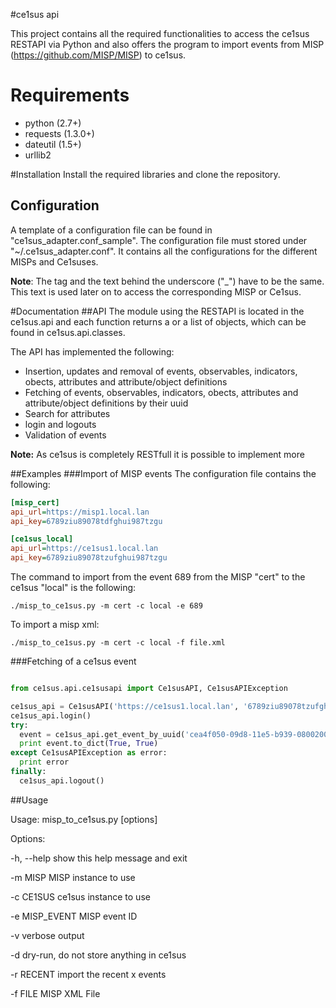 #ce1sus api

This project contains all the required functionalities to access the ce1sus RESTAPI via Python and also offers 
the program to import events from MISP (https://github.com/MISP/MISP) to ce1sus.

# Requirements

* python (2.7+)
* requests (1.3.0+)
* dateutil (1.5+)
* urllib2 

#Installation
Install the required libraries and clone the repository.

## Configuration
A template of a configuration file can be found in "ce1sus_adapter.conf_sample". 
The configuration file must stored under "~/.ce1sus_adapter.conf". 
It contains all the configurations for the different MISPs and Ce1suses. 

**Note**: The tag and the text behind the underscore ("_") have to be the same. 
This text is used later on to access the corresponding MISP or Ce1sus. 

#Documentation
##API
The module using the RESTAPI is located in the ce1sus.api and each function returns a or a list of objects, which can be found in ce1sus.api.classes. 
 
The API has implemented the following:
* Insertion, updates and removal of events, observables, indicators, obects, attributes and attribute/object definitions
* Fetching of events, observables, indicators, obects, attributes and attribute/object definitions by their uuid
* Search for attributes
* login and logouts
* Validation of events

**Note:** As ce1sus is completely RESTfull it is possible to implement more

##Examples
###Import of MISP events
The configuration file contains the following:

``` ini
[misp_cert]
api_url=https://misp1.local.lan
api_key=6789ziu89078tdfghui987tzgu

[ce1sus_local]
api_url=https://ce1sus1.local.lan
api_key=6789ziu89078tzufghui987tzgu

```

The command to import from the event 689 from the MISP "cert" to the ce1sus "local" is the following:

``` shell
./misp_to_ce1sus.py -m cert -c local -e 689
```

To import a misp xml:

``` shell
./misp_to_ce1sus.py -m cert -c local -f file.xml
```

###Fetching of a ce1sus event
``` python

from ce1sus.api.ce1susapi import Ce1susAPI, Ce1susAPIException

ce1sus_api = Ce1susAPI('https://ce1sus1.local.lan', '6789ziu89078tzufghui987tzgu', verify_ssl=False)
ce1sus_api.login()
try:
  event = ce1sus_api.get_event_by_uuid('cea4f050-09d8-11e5-b939-0800200c9a66', True, True)
  print event.to_dict(True, True)
except Ce1susAPIException as error:
  print error
finally:
  ce1sus_api.logout()

```
##Usage

Usage: misp_to_ce1sus.py [options]

Options:

  -h, --help     show this help message and exit
  
  -m MISP        MISP instance to use
  
  -c CE1SUS      ce1sus instance to use
  
  -e MISP_EVENT  MISP event ID
  
  -v             verbose output
  
  -d             dry-run, do not store anything in ce1sus
  
  -r RECENT      import the recent x events
  
  -f FILE        MISP XML File
  


